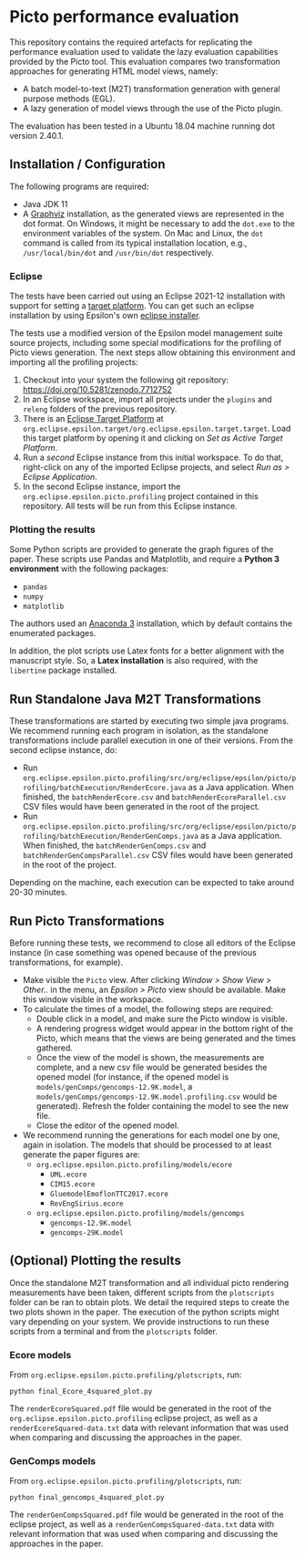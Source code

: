 # Picto performance evaluation

This repository contains the required artefacts for replicating the performance evaluation used to validate the lazy evaluation capabilities provided by the Picto tool. This evaluation compares two transformation approaches for generating HTML model views, namely:

- A batch model-to-text (M2T) transformation generation with general purpose methods (EGL).
- A lazy generation of model views through the use of the Picto plugin.

The evaluation has been tested in a Ubuntu 18.04 machine running dot version 2.40.1.

## Installation / Configuration

The following programs are required:

- Java JDK 11
- A [Graphviz](https://www.graphviz.org/download/) installation, as the generated views are represented in the dot format. On Windows, it might be necessary to add the `dot.exe` to the environment variables of the system. On Mac and Linux, the `dot` command is called from its typical installation location, e.g., `/usr/local/bin/dot` and `/usr/bin/dot` respectively.

### Eclipse

The tests have been carried out using an Eclipse 2021-12 installation with support for setting a [target platform](https://www.vogella.com/tutorials/EclipseTargetPlatform/article.html). You can get such an eclipse installation by using Epsilon's own [eclipse installer](https://www.eclipse.org/epsilon/download/).

The tests use a modified version of the Epsilon model management suite source projects, including some special modifications for the profiling of Picto views generation. The next steps allow obtaining this environment and importing all the profiling projects:

1. Checkout into your system the following git repository: https://doi.org/10.5281/zenodo.7712752
2. In an Eclipse workspace, import all projects under the `plugins` and `releng` folders of the previous repository.
3. There is an [Eclipse Target Platform](https://www.vogella.com/tutorials/EclipseTargetPlatform/article.html) at `org.eclipse.epsilon.target/org.eclipse.epsilon.target.target`. Load this target platform by opening it and clicking on *Set as Active Target Platform*.
4. Run a *second* Eclipse instance from this initial workspace. To do that, right-click on any of the imported Eclipse projects, and select *Run as > Eclipse Application*.
5. In the second Eclipse instance, import the `org.eclipse.epsilon.picto.profiling` project contained in this repository. All tests will be run from this Eclipse instance.

### Plotting the results

Some Python scripts are provided to generate the graph figures of the paper. These scripts use Pandas and Matplotlib, and require a **Python 3 environment** with the following packages:

- `pandas`
- `numpy`
- `matplotlib`

The authors used an [Anaconda 3](https://www.anaconda.com/products/individual) installation, which by default contains the enumerated packages.

In addition, the plot scripts use Latex fonts for a better alignment with the manuscript style. So, a **Latex installation** is also required, with the `libertine` package installed.

## Run Standalone Java M2T Transformations

These transformations are started by executing two simple java programs. We recommend running each program in isolation, as the standalone transformations include parallel execution in one of their versions. From the second eclipse instance, do:

- Run `org.eclipse.epsilon.picto.profiling/src/org/eclipse/epsilon/picto/profiling/batchExecution/RenderEcore.java` as a Java application. When finished, the `batchRenderEcore.csv` and `batchRenderEcoreParallel.csv` CSV files would have been generated in the root of the project.
- Run `org.eclipse.epsilon.picto.profiling/src/org/eclipse/epsilon/picto/profiling/batchExecution/RenderGenComps.java` as a Java application. When finished, the `batchRenderGenComps.csv` and `batchRenderGenCompsParallel.csv` CSV files would have been generated in the root of the project.

Depending on the machine, each execution can be expected to take around 20-30 minutes.

## Run Picto Transformations

Before running these tests, we recommend to close all editors of the Eclipse instance (in case something was opened because of the previous transformations, for example).

- Make visible the `Picto` view. After clicking *Window > Show View > Other..* in the menu, an *Epsilon > Picto* view should be available. Make this window visible in the workspace.
- To calculate the times of a model, the following steps are required:
  - Double click in a model, and make sure the Picto window is visible.
  - A rendering progress widget would appear in the bottom right of the Picto, which means that the views are being generated and the times gathered.
  - Once the view of the model is shown, the measurements are complete, and a new csv file would be generated besides the opened model (for instance, if the opened model is `models/genComps/gencomps-12.9K.model`, a `models/genComps/gencomps-12.9K.model.profiling.csv` would be generated). Refresh the folder containing the model to see the new file.
  - Close the editor of the opened model.
- We recommend running the generations for each model one by one, again in isolation. The models that should be processed to at least generate the paper figures are:
  - `org.eclipse.epsilon.picto.profiling/models/ecore`
    - `UML.ecore`
    - `CIM15.ecore`
    - `GluemodelEmoflonTTC2017.ecore`
    - `RevEngSirius.ecore`
  - `org.eclipse.epsilon.picto.profiling/models/gencomps`
    - `gencomps-12.9K.model`
    - `gencomps-29K.model`

## (Optional) Plotting the results

Once the standalone M2T transformation and all individual picto rendering measurements have been taken, different scripts from the `plotscripts` folder can be ran to obtain plots. We detail the required steps to create the two plots shown in the paper. The execution of the python scripts might vary depending on your system. We provide instructions to run these scripts from a terminal and from the `plotscripts` folder.

### Ecore models

From `org.eclipse.epsilon.picto.profiling/plotscripts`, run:

`python final_Ecore_4squared_plot.py`

The `renderEcoreSquared.pdf` file would be generated in the root of the `org.eclipse.epsilon.picto.profiling` eclipse project, as well as a `renderEcoreSquared-data.txt` data with relevant information that was used when comparing and discussing the approaches in the paper.

### GenComps models

From `org.eclipse.epsilon.picto.profiling/plotscripts`, run:

`python final_gencomps_4squared_plot.py`

The `renderGenCompsSquared.pdf` file would be generated in the root of the eclipse project, as well as a `renderGenCompsSquared-data.txt` data with relevant information that was used when comparing and discussing the approaches in the paper.
